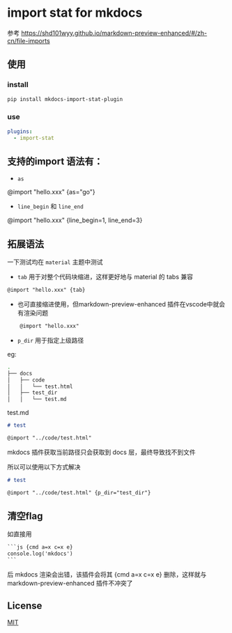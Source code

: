# import stat for mkdocs

参考 https://shd101wyy.github.io/markdown-preview-enhanced/#/zh-cn/file-imports

## 使用

### install

```sh
pip install mkdocs-import-stat-plugin
```

### use

```yml
plugins:
  - import-stat
```

## 支持的import 语法有：

- `as`
  
@import "hello.xxx" {as="go"}

- `line_begin` 和 `line_end`

@import "hello.xxx" {line_begin=1, line_end=3}

## 拓展语法

一下测试均在 `material` 主题中测试

- `tab` 用于对整个代码块缩进，这样更好地与 material 的 tabs 兼容

```txt
@import "hello.xxx" {tab}
```

  - 也可直接缩进使用，但markdown-preview-enhanced 插件在vscode中就会有渲染问题

```txt
    @import "hello.xxx" 
```

- `p_dir` 用于指定上级路径

eg:

```sh
.
├── docs
│   ├── code
│   │   └── test.html
│   ├── test_dir
│   │   └── test.md
```

test.md

```md
# test

@import "../code/test.html"
```

mkdocs 插件获取当前路径只会获取到 docs 层，最终导致找不到文件

所以可以使用以下方式解决

```md
# test

@import "../code/test.html" {p_dir="test_dir"}
```

## 清空flag

如直接用

````txt
```js {cmd a=x c=x e}
console.log('mkdocs')
```
````

后 mkdocs 渲染会出错，该插件会将其 {cmd a=x c=x e} 删除，这样就与markdown-preview-enhanced 插件不冲突了

## License

[MIT](https://github.com/q9090960bnb3/import-stat-mkdocs-plugin/blob/main/LICENSE)
